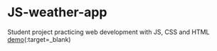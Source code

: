 # JS-weather-app
Student project practicing web development with JS, CSS and HTML
[demo](https://raw.githack.com/KimKiva/JS-weather-app/main/weather.html)(:target=_blank)
